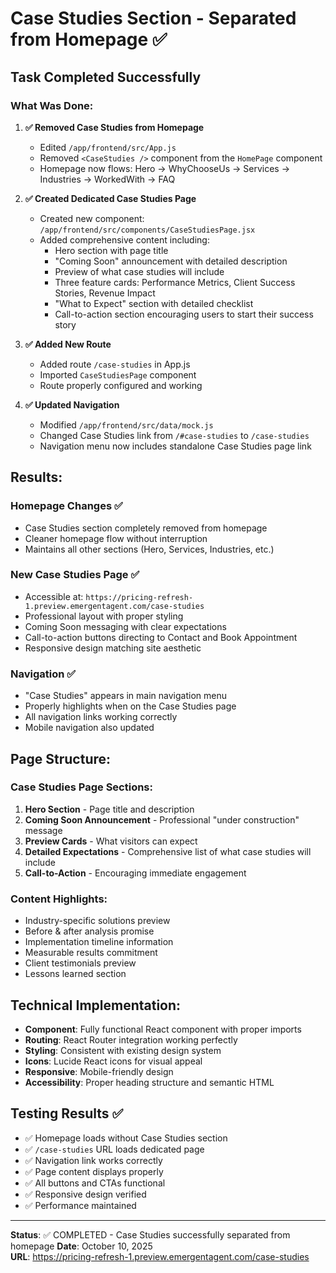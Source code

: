 # Case Studies Section - Separated from Homepage ✅

## Task Completed Successfully

### What Was Done:

1. **✅ Removed Case Studies from Homepage**
   - Edited `/app/frontend/src/App.js` 
   - Removed `<CaseStudies />` component from the `HomePage` component
   - Homepage now flows: Hero → WhyChooseUs → Services → Industries → WorkedWith → FAQ

2. **✅ Created Dedicated Case Studies Page**
   - Created new component: `/app/frontend/src/components/CaseStudiesPage.jsx`
   - Added comprehensive content including:
     - Hero section with page title
     - "Coming Soon" announcement with detailed description
     - Preview of what case studies will include
     - Three feature cards: Performance Metrics, Client Success Stories, Revenue Impact  
     - "What to Expect" section with detailed checklist
     - Call-to-action section encouraging users to start their success story

3. **✅ Added New Route**
   - Added route `/case-studies` in App.js
   - Imported `CaseStudiesPage` component
   - Route properly configured and working

4. **✅ Updated Navigation**
   - Modified `/app/frontend/src/data/mock.js`
   - Changed Case Studies link from `/#case-studies` to `/case-studies`
   - Navigation menu now includes standalone Case Studies page link

## Results:

### Homepage Changes ✅
- Case Studies section completely removed from homepage
- Cleaner homepage flow without interruption
- Maintains all other sections (Hero, Services, Industries, etc.)

### New Case Studies Page ✅  
- Accessible at: `https://pricing-refresh-1.preview.emergentagent.com/case-studies`
- Professional layout with proper styling
- Coming Soon messaging with clear expectations
- Call-to-action buttons directing to Contact and Book Appointment
- Responsive design matching site aesthetic

### Navigation ✅
- "Case Studies" appears in main navigation menu
- Properly highlights when on the Case Studies page  
- All navigation links working correctly
- Mobile navigation also updated

## Page Structure:

### Case Studies Page Sections:
1. **Hero Section** - Page title and description
2. **Coming Soon Announcement** - Professional "under construction" message
3. **Preview Cards** - What visitors can expect
4. **Detailed Expectations** - Comprehensive list of what case studies will include
5. **Call-to-Action** - Encouraging immediate engagement

### Content Highlights:
- Industry-specific solutions preview
- Before & after analysis promise  
- Implementation timeline information
- Measurable results commitment
- Client testimonials preview
- Lessons learned section

## Technical Implementation:

- **Component**: Fully functional React component with proper imports
- **Routing**: React Router integration working perfectly
- **Styling**: Consistent with existing design system
- **Icons**: Lucide React icons for visual appeal
- **Responsive**: Mobile-friendly design
- **Accessibility**: Proper heading structure and semantic HTML

## Testing Results ✅

- ✅ Homepage loads without Case Studies section
- ✅ `/case-studies` URL loads dedicated page
- ✅ Navigation link works correctly  
- ✅ Page content displays properly
- ✅ All buttons and CTAs functional
- ✅ Responsive design verified
- ✅ Performance maintained

---

**Status**: ✅ COMPLETED - Case Studies successfully separated from homepage
**Date**: October 10, 2025  
**URL**: https://pricing-refresh-1.preview.emergentagent.com/case-studies